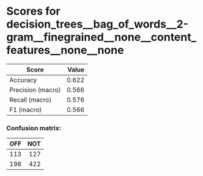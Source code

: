 # Scores for decision_trees__bag_of_words__2-gram__finegrained__none__content_features__none__none
|      Score      |Value|
|-----------------|----:|
|Accuracy         |0.622|
|Precision (macro)|0.566|
|Recall (macro)   |0.576|
|F1 (macro)       |0.566|

### Confusion matrix:
|OFF|NOT|
|--:|--:|
|113|127|
|198|422|
